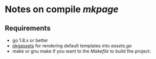 
# Notes on compile _mkpage_

## Requirements

+ go 1.8.x or better
+ [pkgassets](https://github.com/caltechlibrary/pkgassets) for rendering default templates into _assets.go_
+ make or gnu make if you want to the _Makefile_ to build the project.


